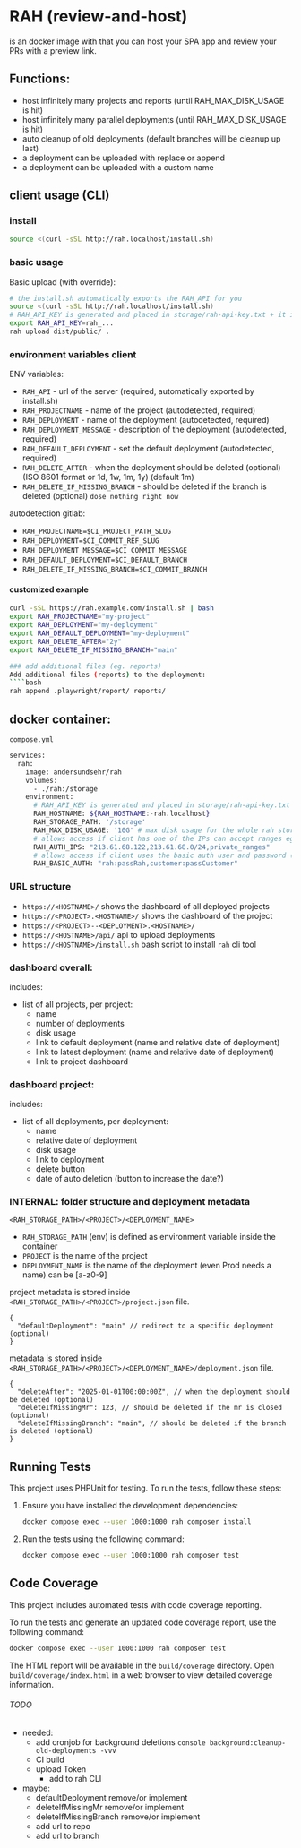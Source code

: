 # RAH (review-and-host)

is an docker image with that you can host your SPA app and review your PRs with a preview link.

## Functions:

- host infinitely many projects and reports (until RAH_MAX_DISK_USAGE is hit)
- host infinitely many parallel deployments (until RAH_MAX_DISK_USAGE is hit)
- auto cleanup of old deployments (default branches will be cleanup up last)
- a deployment can be uploaded with replace or append
- a deployment can be uploaded with a custom name

## client usage (CLI)

### install

````bash
source <(curl -sSL http://rah.localhost/install.sh)
````

### basic usage
Basic upload (with override):
````bash
# the install.sh automatically exports the RAH_API for you
source <(curl -sSL http://rah.localhost/install.sh)
# RAH_API_KEY is generated and placed in storage/rah-api-key.txt + it is printed in the docker log on startup
export RAH_API_KEY=rah_...
rah upload dist/public/ .
````

### environment variables client

ENV variables:
- `RAH_API` - url of the server (required, automatically exported by install.sh)
- `RAH_PROJECTNAME` - name of the project (autodetected, required)
- `RAH_DEPLOYMENT` - name of the deployment (autodetected, required)
- `RAH_DEPLOYMENT_MESSAGE` - description of the deployment (autodetected, required)
- `RAH_DEFAULT_DEPLOYMENT` - set the default deployment (autodetected, required)
- `RAH_DELETE_AFTER` - when the deployment should be deleted (optional) (ISO 8601 format or 1d, 1w, 1m, 1y) (default 1m)
- `RAH_DELETE_IF_MISSING_BRANCH` - should be deleted if the branch is deleted (optional) `dose nothing right now`

autodetection gitlab:
- `RAH_PROJECTNAME=$CI_PROJECT_PATH_SLUG`
- `RAH_DEPLOYMENT=$CI_COMMIT_REF_SLUG`
- `RAH_DEPLOYMENT_MESSAGE=$CI_COMMIT_MESSAGE`
- `RAH_DEFAULT_DEPLOYMENT=$CI_DEFAULT_BRANCH`
- `RAH_DELETE_IF_MISSING_BRANCH=$CI_COMMIT_BRANCH`

#### customized example

````bash
curl -sSL https://rah.example.com/install.sh | bash
export RAH_PROJECTNAME="my-project"
export RAH_DEPLOYMENT="my-deployment"
export RAH_DEFAULT_DEPLOYMENT="my-deployment"
export RAH_DELETE_AFTER="2y"
export RAH_DELETE_IF_MISSING_BRANCH="main"

### add additional files (eg. reports)
Add additional files (reports) to the deployment: 
````bash
rah append .playwright/report/ reports/
````

## docker container:

`compose.yml`
````bash
services:
  rah:
    image: andersundsehr/rah
    volumes:
      - ./rah:/storage
    environment:
      # RAH_API_KEY is generated and placed in storage/rah-api-key.txt + it is printed in the docker log on startup
      RAH_HOSTNAME: ${RAH_HOSTNAME:-rah.localhost}
      RAH_STORAGE_PATH: '/storage'
      RAH_MAX_DISK_USAGE: '10G' # max disk usage for the whole rah storage (will auto delete old deployments)
      # allows access if client has one of the IPs can accept ranges eg: 127.0.0.0/8 or special private_ranges (shortcut for private IP address ranges of your proxy)
      RAH_AUTH_IPS: "213.61.68.122,213.61.68.0/24,private_ranges"
      # allows access if client uses the basic auth user and password (multiple users can be separated with a comma)
      RAH_BASIC_AUTH: "rah:passRah,customer:passCustomer"
````

### URL structure

- `https://<HOSTNAME>/` shows the dashboard of all deployed projects
- `https://<PROJECT>.<HOSTNAME>/` shows the dashboard of the project
- `https://<PROJECT>--<DEPLOYMENT>.<HOSTNAME>/`
- `https://<HOSTNAME>/api/` api to upload deployments
- `https://<HOSTNAME>/install.sh` bash script to install `rah` cli tool

### dashboard overall:

includes:
- list of all projects, per project:
  - name
  - number of deployments
  - disk usage
  - link to default deployment (name and relative date of deployment)
  - link to latest deployment (name and relative date of deployment)
  - link to project dashboard

### dashboard project:
includes:
- list of all deployments, per deployment:
  - name
  - relative date of deployment
  - disk usage
  - link to deployment
  - delete button
  - date of auto deletion (button to increase the date?)


### INTERNAL: folder structure and deployment metadata

`<RAH_STORAGE_PATH>/<PROJECT>/<DEPLOYMENT_NAME>`
- `RAH_STORAGE_PATH` (env) is defined as environment variable inside the container
- `PROJECT` is the name of the project
- `DEPLOYMENT_NAME` is the name of the deployment (even Prod needs a name) can be [a-z0-9]

project metadata is stored inside `<RAH_STORAGE_PATH>/<PROJECT>/project.json` file.

````json5
{
  "defaultDeployment": "main" // redirect to a specific deployment (optional)
}
````

metadata is stored inside `<RAH_STORAGE_PATH>/<PROJECT>/<DEPLOYMENT_NAME>/deployment.json` file.
````json5
{
  "deleteAfter": "2025-01-01T00:00:00Z", // when the deployment should be deleted (optional)
  "deleteIfMissingMr": 123, // should be deleted if the mr is closed (optional)
  "deleteIfMissingBranch": "main", // should be deleted if the branch is deleted (optional)
}
````

## Running Tests

This project uses PHPUnit for testing. To run the tests, follow these steps:

1. Ensure you have installed the development dependencies:
   ````bash
   docker compose exec --user 1000:1000 rah composer install
   ````

2. Run the tests using the following command:
   ````bash
   docker compose exec --user 1000:1000 rah composer test
   ````

## Code Coverage

This project includes automated tests with code coverage reporting. 

To run the tests and generate an updated code coverage report, use the following command:

```bash
docker compose exec --user 1000:1000 rah composer test
```

The HTML report will be available in the `build/coverage` directory. Open `build/coverage/index.html` in a web browser to view detailed coverage information.


###### TODO

- needed:
  - add cronjob for background deletions `console background:cleanup-old-deployments -vvv`
  - CI build
  - upload Token
    - add to rah CLI 
- maybe:
  - defaultDeployment remove/or implement
  - deleteIfMissingMr remove/or implement
  - deleteIfMissingBranch remove/or implement
  - add url to repo
  - add url to branch
